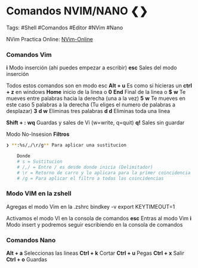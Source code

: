 # Comandos NVIM/NANO ❮❯

Tags: #Shell #Comandos #Editor #NVim #Nano 


NVim Practica Online: [NVim-Online](https://www.openvim.com/)

### Comandos Vim
**i** Modo inserción (ahi puedes empezar a escribir)
**esc** Sales del modo inserción

Todos estos comandos son en modo esc
**Alt + u** Es como si hicieras un **ctrl + z** en windows
**Home** inicio de la linea o **0**
**End** Final de la linea o **$**
**w** Te mueves entre palabras hacia la derecha (una a la vez)
**5** **w** Te mueves en este caso 5 palabras a la derecha (Tu eliges el numero de palabras a desplazar)
**3** **d w** Eliminas tres palabras
**d d** Eliminas toda una linea

**Shift + :**
	**wq** Guardas y sales de Vi (w=write, q=quit)
	**q!** Sales sin guardar

Modo No-Insesion **Filtros**
```bash
❯ **:%s/,/\r/g** Para aplicar una sustitucion 

	Donde
	# s = Sustitucion 
	# /,/ = Entre / es desde donde inicia (Delimitador)
	# \r = Retorno de carro y lo aplicara para la primer coincidencia 
	# /g = Para aplicar el filtro a todas las coincidencias
```
### Modo VIM en la zshell
Agregas el modo Vim en la .zshrc
	bindkey -v
	export KEYTIMEOUT=1
	
Activamos el modo VI en la consola de comandos 
**esc** Entras al modo Vim
**i** Modo insert y podremos seguir escribiendo en la consola de comandos

### Comandos Nano
**Alt + a** Seleccionas las lineas
**Ctrl + k** Cortar
**Ctrl + u** Pegas
**Ctrl + x** Salir
**Ctrl + o** Guardas